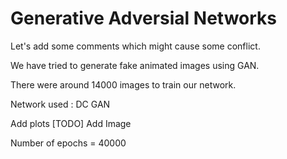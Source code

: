 # Generative Adversial Networks

Let's add some comments which might cause some conflict.

We have tried to generate fake animated images using GAN.

There were around 14000 images to train our network. 

Network used : DC GAN

Add plots
[TODO] Add Image

Number of epochs = 40000
